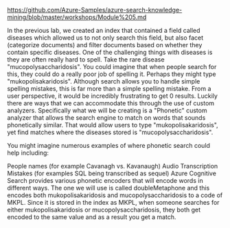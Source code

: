 https://github.com/Azure-Samples/azure-search-knowledge-mining/blob/master/workshops/Module%205.md

In the previous lab, we created an index that contained a field called diseases which allowed us to not only search this field, but also facet (categorize documents) and filter documents based on whether they contain specific diseases. One of the challenging things with diseases is they are often really hard to spell. Take the rare disease "mucopolysaccharidosis". You could imagine that when people search for this, they could do a really poor job of spelling it. Perhaps they might type "mukopolisakaridosis". Although search allows you to handle simple spelling mistakes, this is far more than a simple spelling mistake. From a user perspective, it would be incredibly frustrating to get 0 results. Luckily there are ways that we can accommodate this through the use of custom analyzers. Specifically what we will be creating is a "Phonetic" custom analyzer that allows the search engine to match on words that sounds phonetically similar. That would allow users to type "mukopolisakaridosis", yet find matches where the diseases stored is "mucopolysaccharidosis".

You might imagine numerous examples of where phonetic search could help including:

People names (for example Cavanagh vs. Kavanaugh)
Audio Transcription Mistakes (for examples SQL being transcribed as sequel)
Azure Cognitive Search provides various phonetic encoders that will encode words in different ways. The one we will use is called doubleMetaphone and this encodes both mukopolisakaridosis and mucopolysaccharidosis to a code of MKPL. Since it is stored in the index as MKPL, when someone searches for either mukopolisakaridosis or mucopolysaccharidosis, they both get encoded to the same value and as a result you get a match.